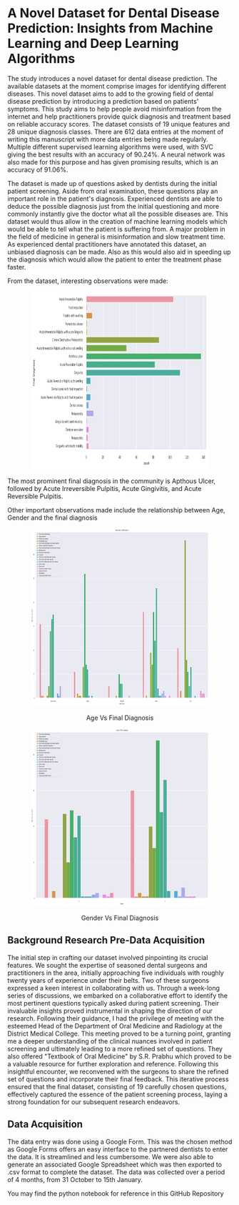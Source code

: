 # A Novel Dataset for Dental Disease Prediction: Insights from Machine Learning and Deep Learning Algorithms

The study introduces a novel dataset for dental disease prediction. The available datasets at the moment comprise images for identifying different diseases. This novel dataset aims to add to the growing field of dental disease prediction by introducing a prediction based on patients' symptoms. This study aims to help people avoid misinformation from the internet and help practitioners provide quick diagnosis and treatment based on reliable accuracy scores. The dataset consists of 19 unique features and 28 unique diagnosis classes. There are 612 data entries at the moment of writing this manuscript with more data entries being made regularly. Multiple different supervised learning algorithms were used, with SVC giving the best results with an accuracy of 90.24%. A neural network was also made for this purpose and has given promising results, which is an accuracy of 91.06%.

The dataset is made up of questions asked by dentists during the initial patient screening. Aside from oral examination, these questions play an important role in the patient's diagnosis. Experienced dentists are able to deduce the possible diagnosis just from the initial questioning and more commonly instantly give the doctor what all the possible diseases are. This dataset would thus allow in the creation of machine learning models which would be able to tell what the patient is suffering from. A major problem in the field of medicine in general is misinformation and slow treatment time. As experienced dental practitioners have annotated this dataset, an unbiased diagnosis can be made. Also as this would also aid in speeding up the diagnosis which would allow the patient to enter the treatment phase faster.

From the dataset, interesting observations were made:

<p align="center">
    <img src="images/diagnosisVcount_2.png" alt="FinalDiagnosis plot" width="400" height="400"/>
</p>
The most prominent final diagnosis in the community is Apthous Ulcer, followed by Acute Irreversible Pulpitis, Acute Gingivitis, and Acute Reversible Pulpitis.

Other important observations made include the relationship between Age, Gender and the final diagnosis

<p align="center">
    <img src="images/ageVdiagnosis.png" alt="AgeVDiagnosis plot" width="400" height="400"/>
    <p align="center">Age Vs Final Diagnosis</p>
</p>

<p align="center">
    <img src="images/genderVdiagnosis.png" alt="GenderVDiagnosis plot" width="400" height="400"/>
    <p align="center">Gender Vs Final Diagnosis</p>
</p>

## Background Research Pre-Data Acquisition

The initial step in crafting our dataset involved pinpointing its crucial features. We sought the expertise of seasoned dental surgeons and practitioners in the area, initially approaching five individuals with roughly twenty years of experience under their belts. Two of these surgeons expressed a keen interest in collaborating with us. Through a week-long series of discussions, we embarked on a collaborative effort to identify the most pertinent questions typically asked during patient screening. Their invaluable insights proved instrumental in shaping the direction of our research.
Following their guidance, I had the privilege of meeting with the esteemed Head of the Department of Oral Medicine and Radiology at the District Medical College. This meeting proved to be a turning point, granting me a deeper understanding of the clinical nuances involved in patient screening and ultimately leading to a more refined set of questions. They also offered "Textbook of Oral Medicine" by S.R. Prabhu which proved to be a valuable resource for further exploration and reference.
Following this insightful encounter, we reconvened with the surgeons to share the refined set of questions and incorporate their final feedback. This iterative process ensured that the final dataset, consisting of 19 carefully chosen questions, effectively captured the essence of the patient screening process, laying a strong foundation for our subsequent research endeavors.

## Data Acquisition

The data entry was done using a Google Form. This was the chosen method as Google Forms offers an easy interface to the partnered dentists to enter the data. It is streamlined and less cumbersome. We were also able to generate an associated Google Spreadsheet which was then exported to .csv format to complete the dataset. The data was collected over a period of 4 months, from 31 October to 15th January.

You may find the python notebook for reference in this GitHub Repository
